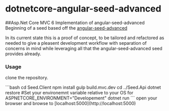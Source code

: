 # dotnetcore-angular-seed-advanced
##Asp.Net Core MVC 6 Implementation of angular-seed-advanced
Beginning of a seed based off the [angular-seed-advanced](https://github.com/NathanWalker/angular-seed-advanced) 

<p>In its current state this is a proof of concept, to be tailored and refactored as needed to give a pleasent development workflow with 
separation of concerns in mind while leveraging all that the angular-seed-advanced seed provides already.</p>

### Usage

<p>clone the repository.</p>
```bash
cd Seed.Client
npm install
gulp build.mvc.dev
cd ../Seed.Api
dotnet restore
#Set your environemnt variable relative to your OS for ASPNETCORE_ENVIRONMENT="Developement"
dotnet run
```
open your browser and browse to [localhost:5000](http://localhost:5000)

